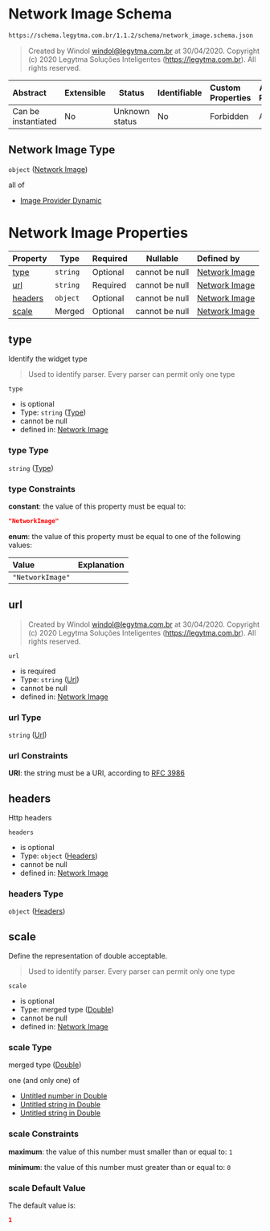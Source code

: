 # Network Image Schema

```txt
https://schema.legytma.com.br/1.1.2/schema/network_image.schema.json
```




> Created by Windol [windol@legytma.com.br](mailto:windol@legytma.com.br) at 30/04/2020.
> Copyright (c) 2020 Legytma Soluções Inteligentes (<https://legytma.com.br>). All rights reserved.
>

| Abstract            | Extensible | Status         | Identifiable | Custom Properties | Additional Properties | Access Restrictions | Defined In                                                                              |
| :------------------ | ---------- | -------------- | ------------ | :---------------- | --------------------- | ------------------- | --------------------------------------------------------------------------------------- |
| Can be instantiated | No         | Unknown status | No           | Forbidden         | Allowed               | none                | [network_image.schema.json](../schema/network_image.schema.json) |

## Network Image Type

`object` ([Network Image](network_image.md))

all of

-   [Image Provider Dynamic](decoration_image-properties-image-provider-dynamic.md)

# Network Image Properties

| Property            | Type     | Required | Nullable       | Defined by                                                                                                                                           |
| :------------------ | -------- | -------- | -------------- | :--------------------------------------------------------------------------------------------------------------------------------------------------- |
| [type](#type)       | `string` | Optional | cannot be null | [Network Image](widget-definitions-type.md)             |
| [url](#url)         | `string` | Required | cannot be null | [Network Image](list_view_params-properties-url.md)                |
| [headers](#headers) | `object` | Optional | cannot be null | [Network Image](network_image-properties-headers.md) |
| [scale](#scale)     | Merged   | Optional | cannot be null | [Network Image](app_bar_theme-properties-double.md)           |

## type

Identify the widget type


> Used to identify parser. Every parser can permit only one type
>

`type`

-   is optional
-   Type: `string` ([Type](widget-definitions-type.md))
-   cannot be null
-   defined in: [Network Image](widget-definitions-type.md)

### type Type

`string` ([Type](widget-definitions-type.md))

### type Constraints

**constant**: the value of this property must be equal to:

```json
"NetworkImage"
```

**enum**: the value of this property must be equal to one of the following values:

| Value            | Explanation |
| :--------------- | ----------- |
| `"NetworkImage"` |             |

## url




> Created by Windol [windol@legytma.com.br](mailto:windol@legytma.com.br) at 30/04/2020.
> Copyright (c) 2020 Legytma Soluções Inteligentes (<https://legytma.com.br>). All rights reserved.
>

`url`

-   is required
-   Type: `string` ([Url](list_view_params-properties-url.md))
-   cannot be null
-   defined in: [Network Image](list_view_params-properties-url.md)

### url Type

`string` ([Url](list_view_params-properties-url.md))

### url Constraints

**URI**: the string must be a URI, according to [RFC 3986](https://tools.ietf.org/html/rfc4291)

## headers

Http headers


`headers`

-   is optional
-   Type: `object` ([Headers](network_image-properties-headers.md))
-   cannot be null
-   defined in: [Network Image](network_image-properties-headers.md)

### headers Type

`object` ([Headers](network_image-properties-headers.md))

## scale

Define the representation of double acceptable.


> Used to identify parser. Every parser can permit only one type
>

`scale`

-   is optional
-   Type: merged type ([Double](app_bar_theme-properties-double.md))
-   cannot be null
-   defined in: [Network Image](app_bar_theme-properties-double.md)

### scale Type

merged type ([Double](app_bar_theme-properties-double.md))

one (and only one) of

-   [Untitled number in Double](double-definitions-doublenumber.md)
-   [Untitled string in Double](double-definitions-doublestring.md)
-   [Untitled string in Double](double-definitions-doubleenum.md)

### scale Constraints

**maximum**: the value of this number must smaller than or equal to: `1`

**minimum**: the value of this number must greater than or equal to: `0`

### scale Default Value

The default value is:

```json
1
```
